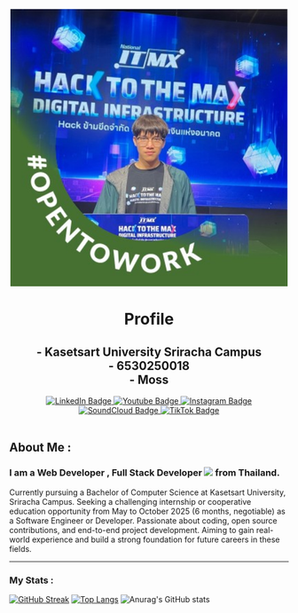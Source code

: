 

<div id="header" align="center">
  <img src="img/person.jpg" width="500"/>
</div>

<h1 align="center">Profile</h1>
<h2 align="center">
  - Kasetsart University Sriracha Campus
  <br />
  - 6530250018
  <br />
  - Moss
</h2>


<div id="badges" align="center">
  <a href="https://www.linkedin.com/in/krittiphon-yoonaitham-a291482b1/?originalSubdomain=th">
    <img src="https://img.shields.io/badge/LinkedIn-blue?style=for-the-badge&logo=linkedin&logoColor=white" alt="LinkedIn Badge"/>
  </a>
  <a href="https://www.youtube.com/@DEVDummy">
    <img src="https://img.shields.io/badge/YouTube-red?style=for-the-badge&logo=youtube&logoColor=white" alt="Youtube Badge"/>
  </a>
  <a href="https://www.instagram.com/yk1moss/">
    <img src="https://img.shields.io/badge/Instagram-pink?style=for-the-badge&logo=instagram&logoColor=white" alt="Instagram Badge"/>
  </a>
   <a href="https://soundcloud.com/user-980268968">
    <img src="https://img.shields.io/badge/SoundCloud-orange?style=for-the-badge&logo=soundcloud&logoColor=white" alt="SoundCloud Badge"/>
  </a>
  <a href="https://www.tiktok.com/@yk1moss?_t=8i7ePfNoJJY&_r=1">
    <img src="https://img.shields.io/badge/TikTok-gray?style=for-the-badge&logo=tiktok&logoColor=white" alt="TikTok Badge"/>
  </a>
</div>

<div align="center">
  <img src="https://komarev.com/ghpvc/?username=profiledev&style=flat-square&color=green" alt=""/>
</div>




## About Me : 
### I am a Web Developer , Full Stack Developer <img src="https://media.giphy.com/media/WUlplcMpOCEmTGBtBW/giphy.gif" width="30"> from Thailand.
Currently pursuing a Bachelor of Computer Science at Kasetsart University, Sriracha Campus. Seeking a challenging internship or cooperative education opportunity from May to October 2025 (6 months, negotiable) as a Software Engineer or Developer. Passionate about coding, open source contributions, and end-to-end project development. Aiming to gain real-world experience and build a strong foundation for future careers in these fields.

---
### My Stats :
[![GitHub Streak](https://github-readme-streak-stats.herokuapp.com?user=1Dev04&theme=chartreuse-dark&date_format=j%20M%5B%20Y%5D)](https://git.io/streak-stats)
[![Top Langs](https://github-readme-stats.vercel.app/api/top-langs/?username=1Dev04&layout=compact&theme=chartreuse-dark)](https://github.com/anuraghazra/github-readme-stats)
![Anurag's GitHub stats](https://github-readme-stats.vercel.app/api?username=1Dev04&show_icons=true&theme=chartreuse-dark)
